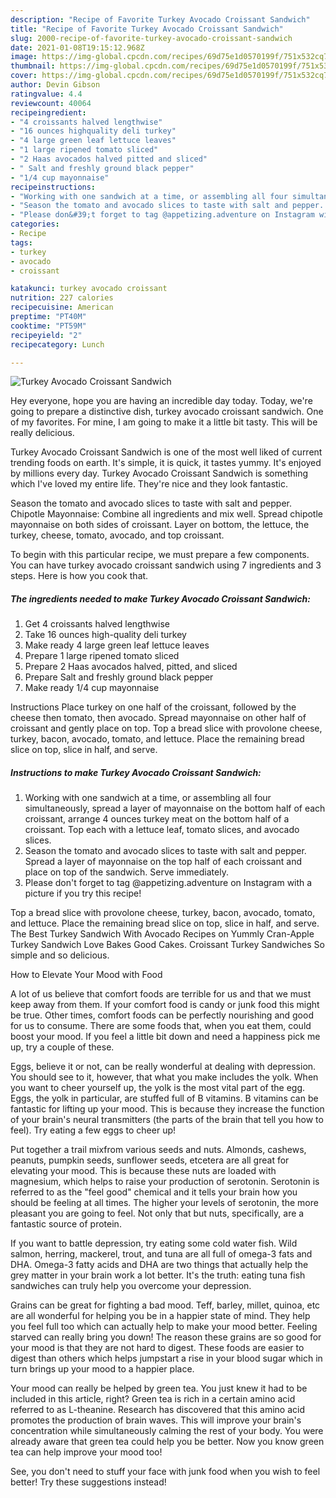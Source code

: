 ```yaml
---
description: "Recipe of Favorite Turkey Avocado Croissant Sandwich"
title: "Recipe of Favorite Turkey Avocado Croissant Sandwich"
slug: 2000-recipe-of-favorite-turkey-avocado-croissant-sandwich
date: 2021-01-08T19:15:12.968Z
image: https://img-global.cpcdn.com/recipes/69d75e1d0570199f/751x532cq70/turkey-avocado-croissant-sandwich-recipe-main-photo.jpg
thumbnail: https://img-global.cpcdn.com/recipes/69d75e1d0570199f/751x532cq70/turkey-avocado-croissant-sandwich-recipe-main-photo.jpg
cover: https://img-global.cpcdn.com/recipes/69d75e1d0570199f/751x532cq70/turkey-avocado-croissant-sandwich-recipe-main-photo.jpg
author: Devin Gibson
ratingvalue: 4.4
reviewcount: 40064
recipeingredient:
- "4 croissants halved lengthwise"
- "16 ounces highquality deli turkey"
- "4 large green leaf lettuce leaves"
- "1 large ripened tomato sliced"
- "2 Haas avocados halved pitted and sliced"
- " Salt and freshly ground black pepper"
- "1/4 cup mayonnaise"
recipeinstructions:
- "Working with one sandwich at a time, or assembling all four simultaneously, spread a layer of mayonnaise on the bottom half of each croissant, arrange 4 ounces turkey meat on the bottom half of a croissant. Top each with a lettuce leaf, tomato slices, and avocado slices."
- "Season the tomato and avocado slices to taste with salt and pepper. Spread a layer of mayonnaise on the top half of each croissant and place on top of the sandwich. Serve immediately."
- "Please don&#39;t forget to tag @appetizing.adventure on Instagram with a picture if you try this recipe!"
categories:
- Recipe
tags:
- turkey
- avocado
- croissant

katakunci: turkey avocado croissant 
nutrition: 227 calories
recipecuisine: American
preptime: "PT40M"
cooktime: "PT59M"
recipeyield: "2"
recipecategory: Lunch

---
```



![Turkey Avocado Croissant Sandwich](https://img-global.cpcdn.com/recipes/69d75e1d0570199f/751x532cq70/turkey-avocado-croissant-sandwich-recipe-main-photo.jpg)

Hey everyone, hope you are having an incredible day today. Today, we're going to prepare a distinctive dish, turkey avocado croissant sandwich. One of my favorites. For mine, I am going to make it a little bit tasty. This will be really delicious.

Turkey Avocado Croissant Sandwich is one of the most well liked of current trending foods on earth. It's simple, it is quick, it tastes yummy. It's enjoyed by millions every day. Turkey Avocado Croissant Sandwich is something which I've loved my entire life. They're nice and they look fantastic.

Season the tomato and avocado slices to taste with salt and pepper. Chipotle Mayonnaise: Combine all ingredients and mix well. Spread chipotle mayonnaise on both sides of croissant. Layer on bottom, the lettuce, the turkey, cheese, tomato, avocado, and top croissant.


To begin with this particular recipe, we must prepare a few components. You can have turkey avocado croissant sandwich using 7 ingredients and 3 steps. Here is how you cook that.

<!--inarticleads1-->

##### The ingredients needed to make Turkey Avocado Croissant Sandwich:

1. Get 4 croissants halved lengthwise
1. Take 16 ounces high-quality deli turkey
1. Make ready 4 large green leaf lettuce leaves
1. Prepare 1 large ripened tomato sliced
1. Prepare 2 Haas avocados halved, pitted, and sliced
1. Prepare  Salt and freshly ground black pepper
1. Make ready 1/4 cup mayonnaise


Instructions Place turkey on one half of the croissant, followed by the cheese then tomato, then avocado. Spread mayonnaise on other half of croissant and gently place on top. Top a bread slice with provolone cheese, turkey, bacon, avocado, tomato, and lettuce. Place the remaining bread slice on top, slice in half, and serve. 

<!--inarticleads2-->

##### Instructions to make Turkey Avocado Croissant Sandwich:

1. Working with one sandwich at a time, or assembling all four simultaneously, spread a layer of mayonnaise on the bottom half of each croissant, arrange 4 ounces turkey meat on the bottom half of a croissant. Top each with a lettuce leaf, tomato slices, and avocado slices.
1. Season the tomato and avocado slices to taste with salt and pepper. Spread a layer of mayonnaise on the top half of each croissant and place on top of the sandwich. Serve immediately.
1. Please don&#39;t forget to tag @appetizing.adventure on Instagram with a picture if you try this recipe!


Top a bread slice with provolone cheese, turkey, bacon, avocado, tomato, and lettuce. Place the remaining bread slice on top, slice in half, and serve. The Best Turkey Sandwich With Avocado Recipes on Yummly Cran-Apple Turkey Sandwich Love Bakes Good Cakes. Croissant Turkey Sandwiches So simple and so delicious. 

How to Elevate Your Mood with Food


A lot of us believe that comfort foods are terrible for us and that we must keep away from them. If your comfort food is candy or junk food this might be true. Other times, comfort foods can be perfectly nourishing and good for us to consume. There are some foods that, when you eat them, could boost your mood. If you feel a little bit down and need a happiness pick me up, try a couple of these.

Eggs, believe it or not, can be really wonderful at dealing with depression. You should see to it, however, that what you make includes the yolk. When you want to cheer yourself up, the yolk is the most vital part of the egg. Eggs, the yolk in particular, are stuffed full of B vitamins. B vitamins can be fantastic for lifting up your mood. This is because they increase the function of your brain's neural transmitters (the parts of the brain that tell you how to feel). Try eating a few eggs to cheer up!

Put together a trail mixfrom various seeds and nuts. Almonds, cashews, peanuts, pumpkin seeds, sunflower seeds, etcetera are all great for elevating your mood. This is because these nuts are loaded with magnesium, which helps to raise your production of serotonin. Serotonin is referred to as the "feel good" chemical and it tells your brain how you should be feeling at all times. The higher your levels of serotonin, the more pleasant you are going to feel. Not only that but nuts, specifically, are a fantastic source of protein.

If you want to battle depression, try eating some cold water fish. Wild salmon, herring, mackerel, trout, and tuna are all full of omega-3 fats and DHA. Omega-3 fatty acids and DHA are two things that actually help the grey matter in your brain work a lot better. It's the truth: eating tuna fish sandwiches can truly help you overcome your depression. 

Grains can be great for fighting a bad mood. Teff, barley, millet, quinoa, etc are all wonderful for helping you be in a happier state of mind. They help you feel full too which can actually help to make your mood better. Feeling starved can really bring you down! The reason these grains are so good for your mood is that they are not hard to digest. These foods are easier to digest than others which helps jumpstart a rise in your blood sugar which in turn brings up your mood to a happier place.

Your mood can really be helped by green tea. You just knew it had to be included in this article, right? Green tea is rich in a certain amino acid referred to as L-theanine. Research has discovered that this amino acid promotes the production of brain waves. This will improve your brain's concentration while simultaneously calming the rest of your body. You were already aware that green tea could help you be better. Now you know green tea can help improve your mood too!

See, you don't need to stuff your face with junk food when you wish to feel better! Try  these suggestions  instead!

